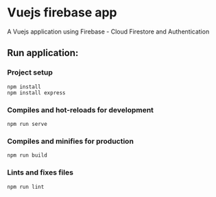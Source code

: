 # Vuejs firebase app

A Vuejs application using Firebase - Cloud Firestore and Authentication 

## Run application:

### Project setup
```
npm install
npm install express
```
### Compiles and hot-reloads for development
```
npm run serve
```

### Compiles and minifies for production
```
npm run build
```

### Lints and fixes files
```
npm run lint
```
